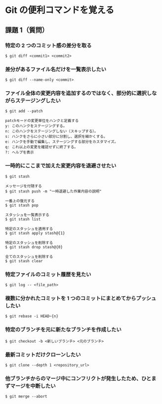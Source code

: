 # Git の便利コマンドを覚える

## 課題 1（質問）

### 特定の 2 つのコミット感の差分を取る

```
$ git diff <commit1> <commit2>
```

### 差分があるファイル名だけを一覧表示したい

```
$ git diff --name-only <commit>
```

### ファイル全体の変更内容を追加するのではなく、部分的に選択しながらステージングしたい

```
$ git add --patch

patchモードの変更単位をハンクと定義する
y: このハンクをステージングする。
n: このハンクをステージングしない（スキップする）。
s: ハンクをさらに小さい部分に分割し、選択を細かくする。
e: ハンクを手動で編集し、ステージングする部分をカスタマイズ。
q: これ以上の変更を確認せずに終了する。
?: ヘルプを表示
```

### 一時的にここまで加えた変更内容を退避させたい

```
$ git stash

メッセージを付随する
$ git stash push -m "一時退避した作業内容の説明"

一番上の復元する
$ git stash pop

スタッシュを一覧表示する
$ git stash list

特定のスタッシュを適用する
$ git stash apply stash@{1}

特定のスタッシュを削除する
$ git stash drop stash@{0}

全てのスタッシュを削除する
$ git stash clear
```

### 特定ファイルのコミット履歴を見たい

```
$ git log -- <file_path>
```

### 複数に分かれたコミットを 1 つのコミットにまとめてからプッシュしたい

```
$ git rebase -i HEAD~{n}
```

### 特定のブランチを元に新たなブランチを作成したい

```
$ git checkout -b <新しいブランチ> <元のブランチ>
```

### 最新コミットだけクローンしたい

```
$ git clone --depth 1 <repository_url>
```

### 他ブランチからのマージ中にコンフリクトが発生したため、ひとまずマージを中断したい

```
$ git merge --abort
```
